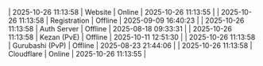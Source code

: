 | 2025-10-26 11:13:58 | Website | Online | 2025-10-26 11:13:55 |
| 2025-10-26 11:13:58 | Registration | Offline | 2025-09-09 16:40:23 |
| 2025-10-26 11:13:58 | Auth Server | Offline | 2025-08-18 09:33:31 |
| 2025-10-26 11:13:58 | Kezan (PvE) | Offline | 2025-10-11 12:51:30 |
| 2025-10-26 11:13:58 | Gurubashi (PvP) | Offline | 2025-08-23 21:44:06 |
| 2025-10-26 11:13:58 | Cloudflare | Online | 2025-10-26 11:13:55 |
